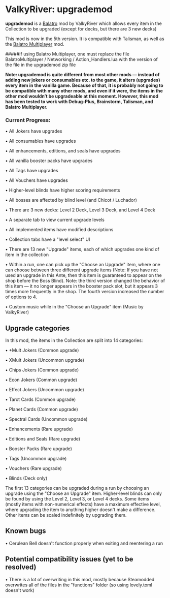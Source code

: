 # ValkyRiver: upgrademod
**upgrademod** is a [Balatro](https://store.steampowered.com/app/2379780/Balatro/) mod by ValkyRiver which allows every item in the Collection to be upgraded (except for decks, but there are 3 new decks)

This mod is now in the 5th version. It is compatible with Talisman, as well as the [Balatro Multiplayer](https://github.com/V-rtualized/BalatroMultiplayer) mod.

#####If using Balatro Multiplayer, one must replace the file BalatroMultiplayer / Networking / Action_Handlers.lua with the version of the file in the upgrademod zip file

**Note: upgrademod is quite different from most other mods — instead of adding new jokers or consumables etc. to the game, it alters (upgrades) every item in the vanilla game. Because of that, it is probably not going to be compatible with many other mods, and even if it were, the items in the other mod wouldn’t be upgradeable at this moment. However, this mod has been tested to work with Debug-Plus, Brainstorm, Talisman, and Balatro Multiplayer.**

### Current Progress:
• All Jokers have upgrades

• All consumables have upgrades

• All enhancements, editions, and seals have upgrades

• All vanilla booster packs have upgrades

• All Tags have upgrades

• All Vouchers have upgrades 

• Higher-level blinds have higher scoring requirements

• All bosses are affected by blind level (and Chicot / Luchador)

• There are 3 new decks: Level 2 Deck, Level 3 Deck, and Level 4 Deck

• A separate tab to view current upgrade levels

• All implemented items have modified descriptions

• Collection tabs have a "level select" UI

• There are 13 new "Upgrade" items, each of which upgrades one kind of item in the collection

• Within a run, one can pick up the "Choose an Upgrade" item, where one can choose between three different upgrade items (Note: If you have not used an upgrade in this Ante, then this item is guaranteed to appear on the shop before the Boss Blind).
Note: the third version changed the behavior of this item — it no longer appears in the booster pack slot, but it appears 3 times more frequently in the shop. The fourth version increased the number of options to 4.

• Custom music while in the "Choose an Upgrade" item (Music by ValkyRiver)

## Upgrade categories
In this mod, the items in the Collection are split into 14 categories:

• +Mult Jokers (Common upgrade)

• XMult Jokers (Uncommon upgrade)

• Chips Jokers (Common upgrade)

• Econ Jokers (Common upgrade)

• Effect Jokers (Uncommon upgrade)

• Tarot Cards (Common upgrade)

• Planet Cards (Common upgrade)

• Spectral Cards (Uncommon upgrade)

• Enhancements (Rare upgrade)

• Editions and Seals (Rare upgrade)

• Booster Packs (Rare upgrade)

• Tags (Uncommon upgrade)

• Vouchers (Rare upgrade)

• Blinds (Deck only)

The first 13 categories can be upgraded during a run by choosing an upgrade using the "Choose an Upgrade" item. Higher-level blinds can only be found by using the Level 2, Level 3, or Level 4 decks. Some items (mostly items with non-numerical effects) have a maximum effective level, where upgrading the item to anything higher doesn't make a difference. Other items can be scaled indefinitely by upgrading them.

## Known bugs

• Cerulean Bell doesn't function properly when exiting and reentering a run

## Potential compatibility issues (yet to be resolved)

• There is a lot of overwriting in this mod, mostly because Steamodded overwrites all of the files in the "functions" folder (so using lovely.toml doesn't work)
